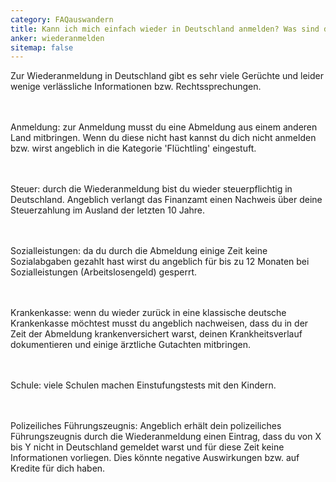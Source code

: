 ```yaml
---
category: FAQauswandern
title: Kann ich mich einfach wieder in Deutschland anmelden? Was sind die Nachteile der Abmeldung?
anker: wiederanmelden
sitemap: false
---
```


Zur Wiederanmeldung in Deutschland gibt es sehr viele Gerüchte und leider wenige verlässliche Informationen bzw. Rechtssprechungen.

<br><br>
Anmeldung: zur Anmeldung musst du eine Abmeldung aus einem anderen Land mitbringen. Wenn du diese nicht hast kannst du dich nicht anmelden bzw. wirst angeblich in die Kategorie 'Flüchtling' eingestuft.

<br><br>
Steuer: durch die Wiederanmeldung bist du wieder steuerpflichtig in Deutschland. Angeblich verlangt das Finanzamt einen Nachweis über deine Steuerzahlung im Ausland der letzten 10 Jahre.

<br><br>
Sozialleistungen: da du durch die Abmeldung einige Zeit keine Sozialabgaben gezahlt hast wirst du angeblich für bis zu 12 Monaten bei Sozialleistungen (Arbeitslosengeld) gesperrt.

<br><br>
Krankenkasse: wenn du wieder zurück in eine klassische deutsche Krankenkasse möchtest musst du angeblich nachweisen, dass du in der Zeit der Abmeldung krankenversichert warst, deinen Krankheitsverlauf dokumentieren und einige ärztliche Gutachten mitbringen.

<br><br>
Schule: viele Schulen machen Einstufungstests mit den Kindern.

<br><br>
Polizeiliches Führungszeugnis: Angeblich erhält dein polizeiliches Führungszeugnis durch die Wiederanmeldung einen Eintrag, dass du von X bis Y nicht in Deutschland gemeldet warst und für diese Zeit keine Informationen vorliegen. Dies könnte negative Auswirkungen bzw. auf Kredite für dich haben.
